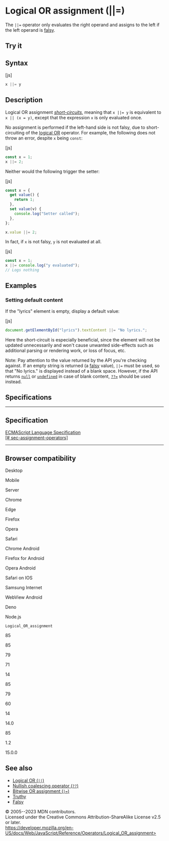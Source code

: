 Logical OR assignment (\|\|=)
=============================

 
The `||=` operator only evaluates the right operand and assigns to the
left if the left operand is
[falsy](https://developer.mozilla.org/en-US/docs/Glossary/Falsy).


 
Try it 
------

 



 
Syntax
------

 
 
 
[js]


```js
x ||= y
```




 
Description
-----------

 
Logical OR assignment
[*short-circuits*](operator_precedence#short-circuiting), meaning that
`x ||= y` is equivalent to `x || (x = y)`, except that the expression
`x` is only evaluated once.

No assignment is performed if the left-hand side is not falsy, due to
short-circuiting of the [logical OR](logical_or) operator. For example,
the following does not throw an error, despite `x` being `const`:

 
 
[js]


```js
const x = 1;
x ||= 2;
```


Neither would the following trigger the setter:

 
 
[js]


```js
const x = {
  get value() {
    return 1;
  },
  set value(v) {
    console.log("Setter called");
  },
};

x.value ||= 2;
```


In fact, if `x` is not falsy, `y` is not evaluated at all.

 
 
[js]


```js
const x = 1;
x ||= console.log("y evaluated");
// Logs nothing
```




 
Examples
--------


 
### Setting default content 

 
If the \"lyrics\" element is empty, display a default value:

 
 
[js]


```js
document.getElementById("lyrics").textContent ||= "No lyrics.";
```


Here the short-circuit is especially beneficial, since the element will
not be updated unnecessarily and won\'t cause unwanted side-effects such
as additional parsing or rendering work, or loss of focus, etc.

Note: Pay attention to the value returned by the API you\'re checking
against. If an empty string is returned (a
[falsy](https://developer.mozilla.org/en-US/docs/Glossary/Falsy) value),
`||=` must be used, so that \"No lyrics.\" is displayed instead of a
blank space. However, if the API returns [`null`](null) or
[`undefined`](../global_objects/undefined) in case of blank content,
[`??=`](nullish_coalescing_assignment) should be used instead.



Specifications
--------------

 
  -------------------------------------------------------------------------------------------------------------------------------------
  Specification
  -------------------------------------------------------------------------------------------------------------------------------------
  [ECMAScript Language Specification\
  [\#
  sec-assignment-operators]](https://tc39.es/ecma262/multipage/ecmascript-language-expressions.html#sec-assignment-operators)

  -------------------------------------------------------------------------------------------------------------------------------------


Browser compatibility 
---------------------

 


Desktop

Mobile

Server

Chrome

Edge

Firefox

Opera

Safari

Chrome Android

Firefox for Android

Opera Android

Safari on IOS

Samsung Internet

WebView Android

Deno

Node.js

`Logical_OR_assignment`

85

85

79

71

14

85

79

60

14

14.0

85

1.2

15.0.0

 
See also 
--------

 
-   [Logical OR (`||`)](logical_or)
-   [Nullish coalescing operator (`??`)](nullish_coalescing)
-   [Bitwise OR assignment (`|=`)](bitwise_or_assignment)
-   [Truthy](https://developer.mozilla.org/en-US/docs/Glossary/Truthy)
-   [Falsy](https://developer.mozilla.org/en-US/docs/Glossary/Falsy)



 
© 2005--2023 MDN contributors.\
Licensed under the Creative Commons Attribution-ShareAlike License v2.5
or later.\
https://developer.mozilla.org/en-US/docs/Web/JavaScript/Reference/Operators/Logical_OR_assignment>

